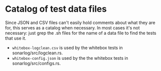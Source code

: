 # Catalog of test data files

Since JSON and CSV files can't easily hold comments about what they are for, this serves as a
catalog when necessary.  In most cases it's not necessary: just grep the .sh files for the name of a
data file to find the tests that use it.

* `whitebox-logclean.csv` is used by the whitebox tests in sonarlog/src/logclean.rs.
* `whitebox-config.json` is used by the the whitebox tests in sonarlog/src/configs.rs.
